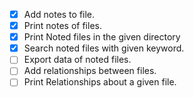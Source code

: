 - [x] Add notes to file.  
- [x] Print notes of files.
- [x] Print Noted files in the given directory
- [x] Search noted files with given keyword.
- [ ] Export data of noted files.
- [ ] Add relationships between files.
- [ ] Print Relationships about a given file.